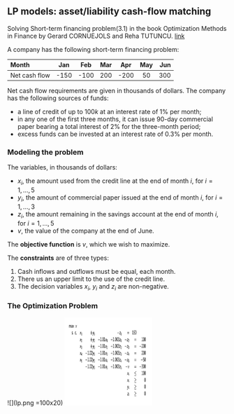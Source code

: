 ## LP models: asset/liability cash-flow matching

Solving Short-term financing problem(3.1) in the book Optimization Methods in Finance by Gerard CORNUEJOLS and Reha TUTUNCU. [link](https://www.amazon.ca/Optimization-Methods-Finance-Gerard-Cornuejols/dp/0521861705)

A company has the following short-term financing problem:


| Month       | Jan | Feb | Mar | Apr | May | Jun |
| :---        |:---:|:---:|:---:|:---:|:---:|---: |
|Net cash flow|-150 |-100 |200  |-200 |50   | 300 |       


Net cash flow requirements are given in thousands of dollars. The company has the
following sources of funds:
- a line of credit of up to $100k$ at an interest rate of $1$% per month;
- in any one of the first three months, it can issue 90-day commercial paper bearing a total interest of $2$% for the three-month period;
- excess funds can be invested at an interest rate of $0.3$% per month.


### Modeling the problem

The variables, in thousands of dollars:
- $x_i$, the amount used from the credit line at the end of month $i$, for $i = 1, \dots, 5$
- $y_i$, the amount of commercial paper issued at the end of month $i$, for $i = 1, \dots, 3$
- $z_i$, the amount remaining in the savings account at the end of  month $i$, for $i = 1, \dots, 5$
- $v$, the value of the company at the end of June.

The **objective function** is $v$, which we wish to maximize.

The **constraints** are of three types:
1. Cash inflows and outflows must be equal, each month.
2. There us an upper limit to the use of the credit line.
3. The decision variables $x_i$, $y_i$ and $z_i$ are non-negative.


### The Optimization Problem

![](lp.png  =100x20)
<img src="lp.png" width="200" height="200" />




